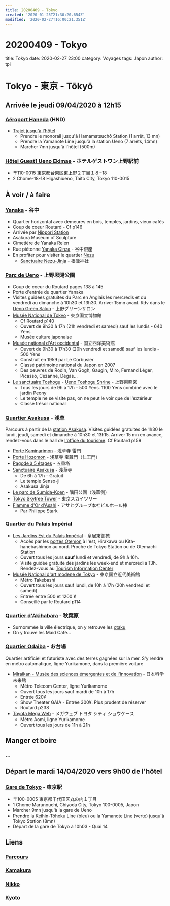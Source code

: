 ```yaml
---
title: 20200409 - Tokyo
created: '2020-01-25T21:30:20.654Z'
modified: '2020-02-27T16:00:21.351Z'
---
```


# 20200409 - Tokyo

title: Tokyo
date: 2020-02-27 23:00
category: Voyages
tags: Japon
author: tpi

# Tokyo - 東京 - Tōkyō

## Arrivée le jeudi 09/04/2020 à 12h15
### [Aéroport Haneda](https://www.google.com/maps/place/A%C3%A9roport+international+de+Tokyo-Haneda/@35.5493932,139.7798386,15z/data=!4m5!3m4!1s0x0:0xd32c3a9d146f8df!8m2!3d35.5493932!4d139.7798386) (HND)

* [Trajet jusqu'à l'hôtel](https://www.google.com/maps/dir/A%C3%A9roport+international+de+Tokyo-Haneda+(HND),+Hanedakuko,+%C5%8Cta,+Tokyo,+Japon/Hotel+Guest1,+2+Chome-18-18+Higashiueno,+Taito+City,+Tokyo+110-0015,+Japon/@35.6288813,139.6831478,12z/am=t/data=!4m18!4m17!1m5!1m1!1s0x6018640ba43192e3:0xd32c3a9d146f8df!2m2!1d139.7798386!2d35.5493932!1m5!1m1!1s0x60188e9f24ae36ed:0x1c6dbfde2a61fe1a!2m2!1d139.7772478!2d35.7105109!2m3!6e0!7e2!8j1580391000!3e3)
  * Prendre le monorail jusqu'à Hamamatsuchō Station (1 arrêt, 13 mn)
  * Prendre la Yamanote Line jusqu'à la station Ueno (7 arrêts, 14mn)
  * Marcher 7mn jusqu'à l'hôtel (500m)


### [Hôtel Guest1 Ueno Ekimae](https://www.google.com/maps/place/Hotel+Guest1/@35.7105109,139.7772478,15z/data=!4m8!3m7!1s0x0:0x1c6dbfde2a61fe1a!5m2!4m1!1i2!8m2!3d35.7105109!4d139.7772478) - ホテルゲストワン上野駅前
* 〒110-0015 東京都台東区東上野２丁目１８−18
* 2 Chome-18-18 Higashiueno, Taito City, Tokyo 110-0015

## À voir / à faire
### [Yanaka](https://www.google.fr/maps/place/Yanaka,+Tait%C5%8D,+Tokyo+110-0001,+Japon/@35.7250182,139.7595307,15z/data=!3m1!4b1!4m5!3m4!1s0x60188dd49a29cf49:0x61fc5462a4a58119!8m2!3d35.7250389!4d139.7690417) - 谷中

* Quartier horizontal avec demeures en bois, temples, jardins, vieux cafés
* Coup de coeur Routard - Cf p146
* Arrivée par [Nippori Station](https://www.google.fr/maps/place/Nippori+Station/@35.7281578,139.7684527,17z/data=!3m1!4b1!4m5!3m4!1s0x60188dd5ba0c2931:0xa06023b97dce83be!8m2!3d35.7281578!4d139.7706414)
* Asakura Museum of Sculpture
* Cimetière de Yanaka Reien
* Rue piétonne [Yanaka Ginza](https://www.google.fr/maps/place/Yanaka+Ginza/@35.7291402,139.7665568,14z/data=!4m5!3m4!1s0x60188dd19c058c3d:0xef3d1026c2974760!8m2!3d35.7277632!4d139.7653977) - 谷中銀座
* En profiter pour visiter le quartier [Nezu](https://www.google.fr/maps/place/Nezu,+Bunky%C5%8D,+Tokyo+113-0031,+Japon/@35.7185565,139.7620623,17z/data=!3m1!4b1!4m5!3m4!1s0x60188c2dbf4ddb61:0x7fd114039ae741fc!8m2!3d35.7192296!4d139.764569)
  * [Sanctuaire Nezu-Jinja](https://www.google.fr/maps/place/Nezu-jinja/@35.7179111,139.7536731,15z/data=!4m5!3m4!1s0x60188c32ce217ef9:0xc0a807378062b0d!8m2!3d35.7200104!4d139.7607541) - 根津神社

### [Parc de Ueno](https://www.google.fr/maps/place/Parc+d'Ueno/@35.7138596,139.7708977,17z/data=!4m8!1m2!2m1!1sparc+de+Ueno,+Tait%C5%8D,+Tokyo,+Japon!3m4!1s0x60188e9b45906ac3:0xb1cb3623124e645a!8m2!3d35.7154769!4d139.7740551) - 上野恩賜公園

* Coup de coeur du Routard pages 138 à 145
* Porte d'entrée du quartier Yanaka
* Visites guidées gratuites du Parc en Anglais les mercredis et du vendredi au dimanche à 10h30 et 13h30. Arriver 15mn avant. Rdv dans le [Ueno Green Salon](https://www.google.fr/maps/place/Ueno+Green+Salon/@35.7149648,139.7741285,17z/data=!3m1!4b1!4m5!3m4!1s0x60188e9c5bc481a3:0x6f8bf954c7958127!8m2!3d35.7149648!4d139.7763172) - 上野グリーンサロン
* [Musée National de Tokyo](https://www.google.fr/maps/place/Mus%C3%A9e+national+de+Tokyo/@35.7188351,139.7743328,17z/data=!3m1!4b1!4m5!3m4!1s0x60188e8314d77d11:0x232fd618bd4977dd!8m2!3d35.7188351!4d139.7765215) - 東京国立博物館
  * Cf Routard p140
  * Ouvert de 9h30 à 17h (21h vendredi et samedi) sauf les lundis - 640 Yens
  * Musée culture japonaise
* [Musée national d'Art occidental](https://www.google.fr/maps/place/Mus%C3%A9e+national+de+l'Art+occidental/@35.7153869,139.7736251,17z/data=!3m1!4b1!4m5!3m4!1s0x60188e9cfa41cc7f:0xbb23dcd494e13c8b!8m2!3d35.7153869!4d139.7758138) - 国立西洋美術館
  * Ouvert de 9h30 à 17h30 (20h vendredi et samedi) sauf les lundis - 500 Yens
  * Construit en 1959 par Le Corbusier
  * Classé patrimoine national du Japon en 2007
  * Des oeuvres de Rodin, Van Gogh, Gaugin, Miro, Fernand Léger, Picasso, Cézanne, Degas...
* [Le sanctuaire Toshogu](https://www.google.fr/maps/place/Ueno+Toshogu+Shrine/@35.7153661,139.768458,17z/data=!3m1!4b1!4m5!3m4!1s0x60188c287f51b93f:0x44f4e6174250bda9!8m2!3d35.7153661!4d139.7706467) - [Ueno Toshogu Shrine](http://www.uenotoshogu.com/en/) - 上野東照宮
  * Tous les jours de 9h à 17h - 500 Yens. 1100 Yens combiné avec le jardin Peony
  * Le temple ne se visite pas, on ne peut le voir que de l'extérieur
  * Classé trésor national

### [Quartier Asakusa](https://www.google.fr/maps/place/Asakusa,+Tait%C5%8D,+Tokyo+111-0032,+Japon/@35.7170639,139.7943726,16z/data=!3m1!4b1!4m8!1m2!2m1!1squartier+asakusa+tokyo!3m4!1s0x60188ec2047f5333:0x7c84fd3881c74067!8m2!3d35.7185858!4d139.7958849) - 浅草
Parcours à partir de la [station Asakusa](https://www.google.fr/maps/place/Asakusa+Sta./@35.7107924,139.7955734,17z/data=!3m1!4b1!4m5!3m4!1s0x60188ec690127e2f:0xf41f021a3a02cff0!8m2!3d35.7107924!4d139.7977621). Visites guidées gratuites de 1h30 le lundi, jeudi, samedi et dimanche à 10h30 et 13h15. Arriver 15 mn en avance, rendez-vous dans le hall de [l'office du tourisme](https://www.google.fr/maps/place/Culture+Tourist+Information+Center/@35.7111921,139.7950489,17z/data=!4m8!1m2!2m1!1soffice+du+tourisme+%C3%A0+proximit%C3%A9+de+Asakusa,+Tait%C5%8D,+Tokyo,+Japon!3m4!1s0x60188ec1060d67af:0x7740294b7ef17d49!8m2!3d35.7106662!4d139.7965591). Cf Routard p159

* [Porte Kaminarimon](https://www.google.fr/maps/place/Kaminarimon+Gate+Senso-ji/@35.7111163,139.7941769,17z/data=!3m1!4b1!4m5!3m4!1s0x60188ec6db068cd1:0xd9a856805c8012bd!8m2!3d35.7111163!4d139.7963656) - 浅草寺 雷門
* [Porte Hozomon](https://www.google.fr/maps/place/H%C5%8Dz%C5%8Dmon/@35.7139333,139.7944446,17z/data=!3m1!4b1!4m5!3m4!1s0x60188ec10f6fc403:0xc401cd525f9f8276!8m2!3d35.7139333!4d139.7966333) - 浅草寺 宝蔵門（仁王門）
* [Pagode à 5 étages](https://www.google.fr/maps/place/Pagode+5+etages+de+senso-ji/@35.7141577,139.7951391,18z/data=!3m1!4b1!4m5!3m4!1s0x60188f627c5b1699:0xbf1fe2f85e80fd10!8m2!3d35.7141577!4d139.7960593) - 五重塔
* [Sanctuaire Asakusa](https://www.google.fr/maps/place/Sanctuaire+Asakusa/@35.7129407,139.7943218,17z/data=!4m8!1m2!2m1!1ssenso-ji!3m4!1s0x60188ec1a4463df1:0x6c0d289a8292810d!8m2!3d35.7147651!4d139.7966553) - 浅草寺
  * De 6h à 17h - Gratuit
  * Le temple Senso-ji
  * Asakusa Jinja
* [Le parc de Sumida-Koen](https://www.google.fr/maps/place/Sumida+Park/@35.7073791,139.7802553,15z/data=!4m8!1m2!2m1!1sparc+de+sumida-koen!3m4!1s0x0:0xc95c03b0375fa0d7!8m2!3d35.7155637!4d139.8031685) -  隅田公園（浅草側）
* [Tokyo Skytree Tower](https://www.google.fr/maps/place/Tokyo+Skytree/@35.7100627,139.8107004,17z/data=!4m12!1m6!3m5!1s0x60188ed0d12f9adf:0x7d1d4fb31f43f72a!2sTokyo+Skytree!8m2!3d35.7100627!4d139.8107004!3m4!1s0x60188ed0d12f9adf:0x7d1d4fb31f43f72a!8m2!3d35.7100627!4d139.8107004) -  東京スカイツリー
* [Flamme d'Or d'Asahi](https://www.google.fr/maps/place/Asahi+Group+Head+Office+Building/@35.7099734,139.7983115,17z/data=!4m8!1m2!2m1!1sflamme+d'or+d'asahi!3m4!1s0x0:0xed63aa75e03d5f0f!8m2!3d35.7098012!4d139.8002804) -  アサヒグループ本社ビルホール棟
  * Par Philippe Stark

### Quartier du Palais Impérial

* [Les Jardins Est du Palais Impérial](https://www.google.fr/maps/place/Jardins+Est+du+Palais+Imp%C3%A9rial/@35.6868725,139.7549774,17z/data=!3m1!4b1!4m5!3m4!1s0x60188c13425af13d:0xa31b000a35db03f9!8m2!3d35.6868725!4d139.7571661) - 皇居東御苑 
  * Accès par les [portes Otemon](https://www.google.fr/maps/place/%C5%8Cte-mon+Gate/@35.6858809,139.7580547,17z/data=!3m1!4b1!4m5!3m4!1s0x60188c08ff09e7ef:0xeaea5e2756b206ff!8m2!3d35.6858809!4d139.7602434) à l'est, Hirakawa ou Kita-hanebashimon au nord. Proche de Tokyo Station ou de Otemachi Station
  * Ouvert tous les jours __sauf__ lundi et vendredi, de 9h à 16h.
  * Visite guidée gratuite des jardins les week-end et mercredi à 13h. Rendez-vous au [Tourism Information Center](https://www.google.fr/maps/place/Tourist+Information+Center/@35.6776439,139.7612737,18z/data=!3m1!5s0x60188bf07f6e4a5d:0x4ceb5b05c74c65b0!4m5!3m4!1s0x60188bfa83741c39:0xd9ba4ac8718c4cbb!8m2!3d35.6776439!4d139.762309)
* [Musée National d'art modene de Tokyo](https://www.google.fr/maps/place/National+Museum+of+Modern+Art-Crafts+Gallery/@35.6905432,139.7525045,17z/data=!3m1!4b1!4m5!3m4!1s0x60188c0d7e12492f:0x6667d99d5f4afe2a!8m2!3d35.6905432!4d139.7546932) - 東京国立近代美術館
  * Métro Takebashi 
  * Ouvert tous les jours sauf lundi, de 10h à 17h (20h vendredi et samedi)
  * Entrée entre 500 et 1200 ¥
  * Conseillé par le Routard p114

### [Quartier d'Akihabara](https://www.google.fr/maps/place/Akihabara,+Tait%C5%8D,+Tokyo,+Japon/@35.7021725,139.7723634,17z/data=!4m5!3m4!1s0x60188ea73ea6f4ff:0x5eb9f1e50fe061e3!8m2!3d35.7022589!4d139.7744733) - 秋葉原
* Surnommée la ville électrique, on y retrouve les [otaku](https://fr.wikipedia.org/wiki/Otaku)
* On y trouve les Maid Café...

### [Quartier Odaiba](https://www.google.fr/maps/place/Odaiba,+Tokyo,+Japon/@35.6188461,139.7626782,14z/data=!3m1!4b1!4m5!3m4!1s0x601889f82c55d4cb:0x79fe8b211d2010b9!8m2!3d35.6205834!4d139.7805445) - お台場
Quartier artificiel et futuriste avec des terres gagnées sur la mer. S'y rendre en métro automatique, ligne Yurikamone, dans la première voiture

* [Miraikan - Musée des sciences émergentes et de l'innovation](https://www.google.fr/maps/place/Miraikan/@35.6193359,139.7742108,17z/data=!3m1!4b1!4m5!3m4!1s0x601889fef478fdcf:0xf6b165739f8c89a0!8m2!3d35.6193359!4d139.7763995) - 日本科学未来館
  - Métro Telecom Center, ligne Yurikamome
  - Ouvert tous les jours sauf mardi de 10h à 17h
  - Entrée 620¥
  - Show Theater GAIA - Entrée 300¥. Plus prudent de réserver
  - Routard p238
* [Toyota Mega Web](https://www.google.fr/maps/place/Megaweb+Toyota+City+Showcase/@35.6258779,139.7791513,17z/data=!3m1!4b1!4m5!3m4!1s0x601889fbad54d0ed:0x94b0f59d27db042b!8m2!3d35.6258779!4d139.78134) - メガウェブ トヨタ シティ ショウケース
  * Métro Aomi, ligne Yurikamome
  * Ouvert tous les jours de 11h à 21h

## Manger et boire

### ...

## Départ le mardi 14/04/2020 vers 9h00 de l'hôtel

### [Gare de Tokyo](https://www.google.fr/maps/place/Tokyo+Station/@35.6812362,139.7649361,17z/data=!3m1!4b1!4m5!3m4!1s0x60188bfbd89f700b:0x277c49ba34ed38!8m2!3d35.6812362!4d139.7671248) - 東京駅
* 〒100-0005 東京都千代田区丸の内１丁目
* 1 Chome Marunouchi, Chiyoda City, Tokyo 100-0005, Japon
* Marcher 9mn jusqu'à la gare de Ueno
* Prendre la Keihin-Tōhoku Line (bleu) ou la Yamanote Line (verte) jusqu'à Tokyo Station (8mn)
* Départ de la gare de Tokyo à 10h03 - Quai 14

## Liens

### [Parcours](https://tse-tse.org/2020/02/japon-2020/index.html)
### [Kamakura](https://tse-tse.org/2020/02/kamakura/index.html)
### [Nikko](https://tse-tse.org/2020/02/nikko/index.html)
### [Kyoto](https://tse-tse.org/2020/02/kyoto/index.html)

